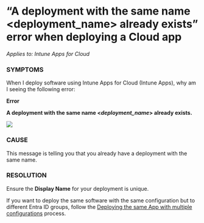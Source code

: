 # “A deployment with the same name \<deployment\_name> already exists” error when deploying a Cloud app

_Applies to: Intune Apps for Cloud_

### SYMPTOMS

When I deploy software using Intune Apps for Cloud (Intune Apps), why am I seeing the following error:

**Error**

**A deployment with the same name <**_**deployment\_name**_**> already exists.**

![](../../../.gitbook/assets/image-\(1455\).png)

### CAUSE

This message is telling you that you already have a deployment with the same name.

### RESOLUTION

Ensure the **Display Name** for your deployment is unique.

If you want to deploy the same software with the same configuration but to different Entra ID groups, follow the [Deploying the same App with multiple configurations](../../cloud-deployments/deploy-the-same-app-with-cloud-using-multiple-configurations.md) process.
